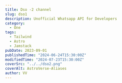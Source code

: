 ```yaml
---
title: Dso -2 channel
slug: dso1
description: Unofficial Whatsapp API for Developers
category:
  - One
tags:
  - Tailwind
  - Astro
  - Jamstack
pubDate: 2023-09-01
publishedTime: "2024-06-24T15:30:00Z"
modifiedTime: "2024-07-23T15:30:00Z"
coverSrc: "../../dso2.png"
coverAlt: AstroVerse-Aliases
author: VV
---
```

